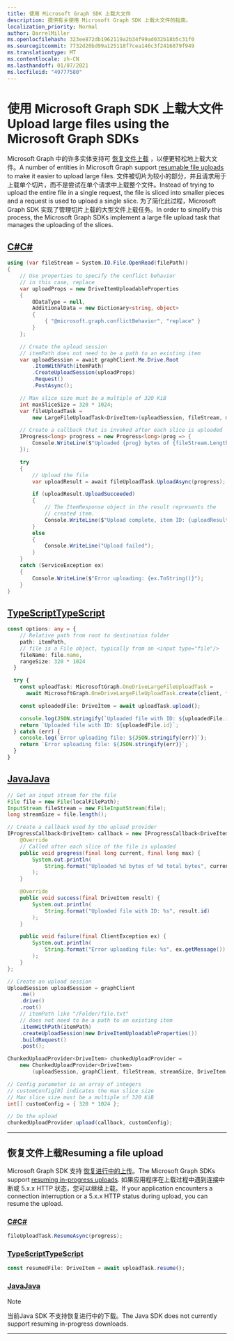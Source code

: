 ```yaml
---
title: 使用 Microsoft Graph SDK 上载大文件
description: 提供有关使用 Microsoft Graph SDK 上载大文件的指南。
localization_priority: Normal
author: DarrelMiller
ms.openlocfilehash: 323ee872db1962119a2b34f99ad032b18b5c31f0
ms.sourcegitcommit: 7732d20bd99a125118f7cea146c3f2416879f949
ms.translationtype: MT
ms.contentlocale: zh-CN
ms.lasthandoff: 01/07/2021
ms.locfileid: "49777580"
---
```

# <a name="upload-large-files-using-the-microsoft-graph-sdks"></a><span data-ttu-id="88b13-103">使用 Microsoft Graph SDK 上载大文件</span><span class="sxs-lookup"><span data-stu-id="88b13-103">Upload large files using the Microsoft Graph SDKs</span></span>

<span data-ttu-id="88b13-104">Microsoft Graph 中的许多实体支持可 [恢复文件上载](/graph/api/driveitem-createuploadsession?view=graph-rest-1.0&preserve-view=true) ，以便更轻松地上载大文件。</span><span class="sxs-lookup"><span data-stu-id="88b13-104">A number of entities in Microsoft Graph support [resumable file uploads](/graph/api/driveitem-createuploadsession?view=graph-rest-1.0&preserve-view=true) to make it easier to upload large files.</span></span> <span data-ttu-id="88b13-105">文件被切片为较小的部分，并且请求用于上载单个切片，而不是尝试在单个请求中上载整个文件。</span><span class="sxs-lookup"><span data-stu-id="88b13-105">Instead of trying to upload the entire file in a single request, the file is sliced into smaller pieces and a request is used to upload a single slice.</span></span> <span data-ttu-id="88b13-106">为了简化此过程，Microsoft Graph SDK 实现了管理切片上载的大型文件上载任务。</span><span class="sxs-lookup"><span data-stu-id="88b13-106">In order to simplify this process, the Microsoft Graph SDKs implement a large file upload task that manages the uploading of the slices.</span></span>

## <a name="c"></a>[<span data-ttu-id="88b13-107">C#</span><span class="sxs-lookup"><span data-stu-id="88b13-107">C#</span></span>](#tab/csharp)

```csharp
using (var fileStream = System.IO.File.OpenRead(filePath))
{
    // Use properties to specify the conflict behavior
    // in this case, replace
    var uploadProps = new DriveItemUploadableProperties
    {
        ODataType = null,
        AdditionalData = new Dictionary<string, object>
        {
            { "@microsoft.graph.conflictBehavior", "replace" }
        }
    };

    // Create the upload session
    // itemPath does not need to be a path to an existing item
    var uploadSession = await graphClient.Me.Drive.Root
        .ItemWithPath(itemPath)
        .CreateUploadSession(uploadProps)
        .Request()
        .PostAsync();

    // Max slice size must be a multiple of 320 KiB
    int maxSliceSize = 320 * 1024;
    var fileUploadTask =
        new LargeFileUploadTask<DriveItem>(uploadSession, fileStream, maxSliceSize);

    // Create a callback that is invoked after each slice is uploaded
    IProgress<long> progress = new Progress<long>(prog => {
        Console.WriteLine($"Uploaded {prog} bytes of {fileStream.Length} bytes");
    });

    try
    {
        // Upload the file
        var uploadResult = await fileUploadTask.UploadAsync(progress);

        if (uploadResult.UploadSucceeded)
        {
            // The ItemResponse object in the result represents the
            // created item.
            Console.WriteLine($"Upload complete, item ID: {uploadResult.ItemResponse.Id}");
        }
        else
        {
            Console.WriteLine("Upload failed");
        }
    }
    catch (ServiceException ex)
    {
        Console.WriteLine($"Error uploading: {ex.ToString()}");
    }
}
```

## <a name="typescript"></a>[<span data-ttu-id="88b13-108">TypeScript</span><span class="sxs-lookup"><span data-stu-id="88b13-108">TypeScript</span></span>](#tab/typescript)

```typescript
const options: any = {
    // Relative path from root to destination folder
    path: itemPath,
    // file is a File object, typically from an <input type="file"/>
    fileName: file.name,
    rangeSize: 320 * 1024
  }

  try {
    const uploadTask: MicrosoftGraph.OneDriveLargeFileUploadTask =
      await MicrosoftGraph.OneDriveLargeFileUploadTask.create(client, file, options);

    const uploadedFile: DriveItem = await uploadTask.upload();

    console.log(JSON.stringify(`Uploaded file with ID: ${uploadedFile.id}`));
    return `Uploaded file with ID: ${uploadedFile.id}`;
  } catch (err) {
    console.log(`Error uploading file: ${JSON.stringify(err)}`);
    return `Error uploading file: ${JSON.stringify(err)}`;
  }
}
```

## <a name="java"></a>[<span data-ttu-id="88b13-109">Java</span><span class="sxs-lookup"><span data-stu-id="88b13-109">Java</span></span>](#tab/java)

```java
// Get an input stream for the file
File file = new File(localFilePath);
InputStream fileStream = new FileInputStream(file);
long streamSize = file.length();

// Create a callback used by the upload provider
IProgressCallback<DriveItem> callback = new IProgressCallback<DriveItem>() {
    @Override
    // Called after each slice of the file is uploaded
    public void progress(final long current, final long max) {
        System.out.println(
            String.format("Uploaded %d bytes of %d total bytes", current, max)
        );
    }

    @Override
    public void success(final DriveItem result) {
        System.out.println(
            String.format("Uploaded file with ID: %s", result.id)
        );
    }

    public void failure(final ClientException ex) {
        System.out.println(
            String.format("Error uploading file: %s", ex.getMessage())
        );
    }
};

// Create an upload session
UploadSession uploadSession = graphClient
    .me()
    .drive()
    .root()
    // itemPath like "/Folder/file.txt"
    // does not need to be a path to an existing item
    .itemWithPath(itemPath)
    .createUploadSession(new DriveItemUploadableProperties())
    .buildRequest()
    .post();

ChunkedUploadProvider<DriveItem> chunkedUploadProvider =
    new ChunkedUploadProvider<DriveItem>
        (uploadSession, graphClient, fileStream, streamSize, DriveItem.class);

// Config parameter is an array of integers
// customConfig[0] indicates the max slice size
// Max slice size must be a multiple of 320 KiB
int[] customConfig = { 320 * 1024 };

// Do the upload
chunkedUploadProvider.upload(callback, customConfig);
```

---

## <a name="resuming-a-file-upload"></a><span data-ttu-id="88b13-110">恢复文件上载</span><span class="sxs-lookup"><span data-stu-id="88b13-110">Resuming a file upload</span></span>

<span data-ttu-id="88b13-111">Microsoft Graph SDK 支持 [恢复进行中的上传](/graph/api/driveitem-createuploadsession?view=graph-rest-1.0&preserve-view=true#resuming-an-in-progress-upload)。</span><span class="sxs-lookup"><span data-stu-id="88b13-111">The Microsoft Graph SDKs support [resuming in-progress uploads](/graph/api/driveitem-createuploadsession?view=graph-rest-1.0&preserve-view=true#resuming-an-in-progress-upload).</span></span> <span data-ttu-id="88b13-112">如果应用程序在上载过程中遇到连接中断或 5.x.x HTTP 状态，您可以继续上载。</span><span class="sxs-lookup"><span data-stu-id="88b13-112">If your application encounters a connection interruption or a 5.x.x HTTP status during upload, you can resume the upload.</span></span>

<!-- markdownlint-disable MD024 -->
### <a name="c"></a>[<span data-ttu-id="88b13-113">C#</span><span class="sxs-lookup"><span data-stu-id="88b13-113">C#</span></span>](#tab/csharp)

```csharp
fileUploadTask.ResumeAsync(progress);
```

### <a name="typescript"></a>[<span data-ttu-id="88b13-114">TypeScript</span><span class="sxs-lookup"><span data-stu-id="88b13-114">TypeScript</span></span>](#tab/typescript)

```typescript
const resumedFile: DriveItem = await uploadTask.resume();
```

### <a name="java"></a>[<span data-ttu-id="88b13-115">Java</span><span class="sxs-lookup"><span data-stu-id="88b13-115">Java</span></span>](#tab/java)

> [!NOTE]
> <span data-ttu-id="88b13-116">当前Java SDK 不支持恢复进行中的下载。</span><span class="sxs-lookup"><span data-stu-id="88b13-116">The Java SDK does not currently support resuming in-progress downloads.</span></span>

---
<!-- markdownlint-enable MD024 -->
